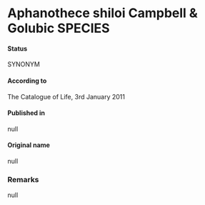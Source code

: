 Aphanothece shiloi Campbell & Golubic SPECIES
=======

#### Status
SYNONYM

#### According to
The Catalogue of Life, 3rd January 2011

#### Published in
null

#### Original name
null

### Remarks
null